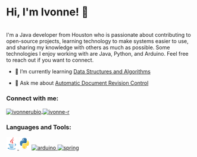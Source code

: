 
# Hi, I'm Ivonne! 👋

<!-- <img align='right' src = "https://user-images.githubusercontent.com/28023005/149669511-756b4e57-1293-48e9-8d1b-d17a230572f5.png" width = "230">
 -->
<br>
I'm a Java developer from Houston who is passionate about contributing to open-source projects, learning technology to make systems easier to use, and sharing my knowledge with others as much as possible. Some technologies I enjoy working with are Java, Python, and Arduino. Feel free to reach out if you want to connect.

<!--
[![Top Langs](https://github-readme-stats.vercel.app/api/top-langs/?username=ivonnerubio&layout=compact&exclude_repo=github-readme-stats,Python-DSA-Intro,flow-crm-tutorial,web-portfolio,API-Cerveza-Generator,Beer-Genereator,portfoliowebsite,website,ivonnerubio.github.io,Bien-Studio-Re,mis4397-stirred_quarantini-f20,Front-End-Development,MIS3371,bien.studio)]

![Ivonne's GitHub stats](https://github-readme-stats.vercel.app/api?username=ivonnerubio&hide=contribs,prs&include_all_commits=true&show_icons=true&theme=radical)
<img align="center" src="https://github-readme-stats.vercel.app/api/Automatic-Document-Revision-Control/?username=ivonnerubio&theme=radical" />
[![Readme Card](https://github-readme-stats.vercel.app/api/pin/?username=ivonnerubio&repo=Automatic-Document-Revision-Control)](https://github.com/ivonnerubio/Automatic-Document-Revision-Control)


**ivonnerubio/ivonnerubio** is a ✨ _special_ ✨ repository because its `README.md` (this file) appears on your GitHub profile.
![Uploading AvatarMaker.png…]()

Here are some ideas to get you started:

- 🔭 I’m currently working on ...
- 🌱 I’m currently learning ...
- 👯 I’m looking to collaborate on ...
- 🤔 I’m looking for help with ...
- 💬 Ask me about ...
- 📫 How to reach me: ...
- 😄 Pronouns: ...
- ⚡ Fun fact: ...
<p><img align="center" src="https://github-readme-streak-stats.herokuapp.com/?user=ivonnerubio&" alt="ivonnerubio" /></p>
-->







- 🌱 I’m currently learning [Data Structures and Algorithms](https://github.com/ivonnerubio/Java-DSA-Intro)

- 💬 Ask me about [Automatic Document Revision Control](https://github.com/ivonnerubio/Automatic-Document-Revision-Control)

<h3 align="left">Connect with me:</h3>
<p align="left">
<a href="https://linkedin.com/in/ivonnerubio" target="_blank">
    <img align="center" src="https://raw.githubusercontent.com/rahuldkjain/github-profile-readme-generator/master/src/images/icons/Social/linked-in-alt.svg" alt="ivonnerubio" height="25" width="35" />
  </a>
<a href="https://stackoverflow.com/users/17442843/ivonne-r" target="_blank">
   <img align="center" src="https://raw.githubusercontent.com/rahuldkjain/github-profile-readme-generator/master/src/images/icons/Social/stack-overflow.svg" alt="ivonne-r" height="25" width="35" />
  </a>
</p>

<h3 align="left">Languages and Tools:</h3>
<p align="left">
  <a href="https://www.oracle.com/java" target="_blank" rel="noreferrer">
    <img src="https://raw.githubusercontent.com/devicons/devicon/master/icons/java/java-original.svg" alt="java" width="30" height="35"/>
  </a> 
  <a href="https://www.python.org" target="_blank" rel="noreferrer"><img src="https://raw.githubusercontent.com/devicons/devicon/master/icons/python/python-original.svg" alt="python" width="30" height="35"/></a>
  <a href="https://www.arduino.cc/" target="_blank" rel="noreferrer">
    <img src="https://cdn.worldvectorlogo.com/logos/arduino-1.svg" alt="arduino" width="30" height="35"/> 
  </a> 
  
  <a href="https://spring.io/" target="_blank" rel="noreferrer">
   <img src="https://www.vectorlogo.zone/logos/springio/springio-icon.svg" alt="spring" width="30" height="30" target="_blank"/> 
  </a> 
 </p>
